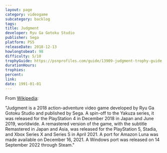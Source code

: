 ```yaml
---
layout: page
category: videogame
subcategory: backlog
tags:
title: Judgment
developer: Ryu Ga Gotoku Studio
publisher: Sega
platform: PS5
releaseDate: 2018-12-13
howlongtobeat: 98
difficulty: 5/10
trophyGuide: https://psnprofiles.com/guide/13909-judgment-trophy-guide
durationHours:
trophies:
percent:
link:
date: 1991-01-01
---
```


From [Wikipedia](https://en.wikipedia.org/wiki/Judgment_(video_game)):

"Judgment is a 2018 action-adventure video game developed by Ryu Ga Gotoku Studio and published by Sega. A spin-off to the Yakuza series, it was released for the PlayStation 4 in December 2018 in Japan and June 2019, worldwide. A remastered version of the game, with the subtitle Remastered in Japan and Asia, was released for the PlayStation 5, Stadia, and Xbox Series X and Series S in April 2021. A port for Amazon Luna was made available on December 16, 2021. A Windows port was released on 14 September 2022 through Steam."
